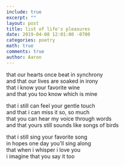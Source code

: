 ```yaml
---
include: true
excerpt: ""
layout: post
title: list of life's pleasures
date: 2019-04-08 12:01:00 -0700
categories: poetry 
math: true
comments: true
author: Aaron
---
```




that our hearts once beat in synchrony  
and that our lives are soaked in irony  
that i know your favorite wine  
and that you too know which is mine  

that i still can feel your gentle touch  
and that i can miss it so, so much  
that you can hear my voice through words  
and that yours still sounds like songs of birds  

that i still sing your favorite song  
in hopes one day you'll sing along  
that when i whisper i love you  
i imagine that you say it too  